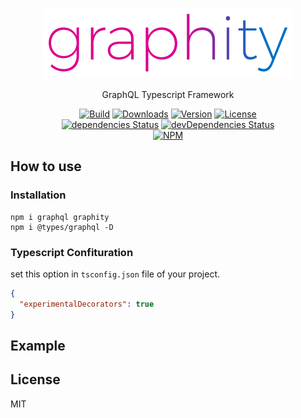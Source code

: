 <p align="center">
  <img src="./logo.png" alt="graphity" width="400" />
</p>

<p align="center">GraphQL Typescript Framework</p>

<p align="center">
  <a href="https://travis-ci.org/corgidisco/graphity"><img alt="Build" src="https://img.shields.io/travis/corgidisco/graphity.svg" /></a>
  <a href="https://npmcharts.com/compare/graphity?minimal=true"><img alt="Downloads" src="https://img.shields.io/npm/dt/graphity.svg" /></a>
  <a href="https://www.npmjs.com/package/graphity"><img alt="Version" src="https://img.shields.io/npm/v/graphity.svg" /></a>
  <a href="https://www.npmjs.com/package/graphity"><img alt="License" src="https://img.shields.io/npm/l/graphity.svg" /></a>
  <br />
  <a href="https://david-dm.org/corgidisco/graphity"><img alt="dependencies Status" src="https://david-dm.org/corgidisco/graphity/status.svg" /></a>
  <a href="https://david-dm.org/corgidisco/graphity?type=dev"><img alt="devDependencies Status" src="https://david-dm.org/corgidisco/graphity/dev-status.svg" /></a>
  <br />
  <a href="https://www.npmjs.com/package/graphity"><img alt="NPM" src="https://nodei.co/npm/graphity.png" /></a>
</p>

## How to use

### Installation

```
npm i graphql graphity
npm i @types/graphql -D
```

### Typescript Confituration

set this option in `tsconfig.json` file of your project.

```json
{
  "experimentalDecorators": true
}
```

## Example


## License

MIT
